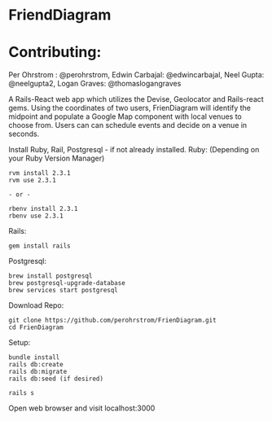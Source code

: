 # FriendDiagram

# Contributing:
Per Ohrstrom : @perohrstrom,
Edwin Carbajal: @edwincarbajal,
Neel Gupta: @neelgupta2,
Logan Graves: @thomaslogangraves

A Rails-React web app which utilizes the Devise, Geolocator and Rails-react gems. Using the coordinates of two users, FrienDiagram will identify the midpoint and populate a Google Map component with local venues to choose from. Users can can schedule events and decide on a venue in seconds.

Install Ruby, Rail, Postgresql - if not already installed.
Ruby: (Depending on your Ruby Version Manager)
```
rvm install 2.3.1
rvm use 2.3.1

- or -

rbenv install 2.3.1
rbenv use 2.3.1
```

Rails:
```
gem install rails
```

Postgresql:
```
brew install postgresql
brew postgresql-upgrade-database
brew services start postgresql
```

Download Repo:
```
git clone https://github.com/perohrstrom/FrienDiagram.git
cd FrienDiagram
```

Setup:
```
bundle install
rails db:create
rails db:migrate
rails db:seed (if desired)

rails s
```

Open web browser and visit localhost:3000
